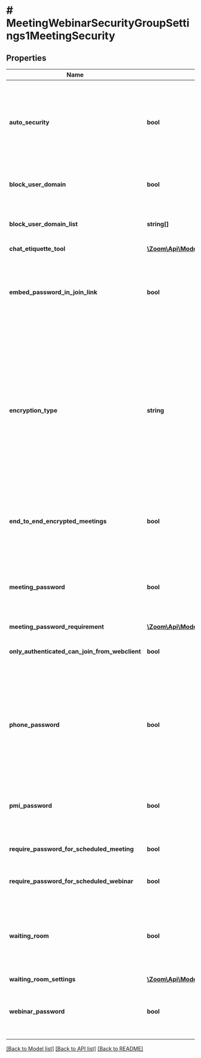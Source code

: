 # # MeetingWebinarSecurityGroupSettings1MeetingSecurity

## Properties

Name | Type | Description | Notes
------------ | ------------- | ------------- | -------------
**auto_security** | **bool** | Whether to require that all meetings are secured with at least one security option.    This setting can only be disabled by Enterprise, ISV, Business (with more than 100 licenses), and Education accounts. | [optional]
**block_user_domain** | **bool** | Whether to block users in specific domains from joining meetings and webinars. | [optional]
**block_user_domain_list** | **string[]** | The domain to block, up to 20 domains. For example, the &#x60;*.example.com&#x60; domain. | [optional]
**chat_etiquette_tool** | [**\Zoom\Api\Model\MeetingWebinarSecurityGroupSettings1MeetingSecurityChatEtiquetteTool**](MeetingWebinarSecurityGroupSettings1MeetingSecurityChatEtiquetteTool.md) |  | [optional]
**embed_password_in_join_link** | **bool** | Whether the meeting password will be encrypted and included in the invitation link. The provided link will allow participants to join the meeting without having to enter the password. | [optional]
**encryption_type** | **string** | The type of encryption to use when starting a meeting:  * &#x60;enhanced_encryption&#x60; — Use enhanced encryption. Encryption data is stored in the cloud.  * &#x60;e2ee&#x60; — End-to-end encryption. The encryption key is stored on the local device and cannot be obtained by anyone else. Enabling E2EE also [**disables** certain features](https://support.zoom.us/hc/en-us/articles/360048660871), such as cloud recording, live streaming, and allowing participants to join before the host. | [optional]
**end_to_end_encrypted_meetings** | **bool** | Whether to enable end-to-end encryption for meetings. If enabled, you can specify the type of encryption in the &#x60;encryption_type&#x60; field. | [optional]
**meeting_password** | **bool** | Whether all instant and scheduled meetings that users can join via client or Zoom Rooms systems are password-protected. [Personal Meeting ID (PMI)](https://support.zoom.us/hc/en-us/articles/203276937) meetings are **not** included in this setting. | [optional]
**meeting_password_requirement** | [**\Zoom\Api\Model\MeetingWebinarSecurityGroupSettingsMeetingSecurityMeetingPasswordRequirement**](MeetingWebinarSecurityGroupSettingsMeetingSecurityMeetingPasswordRequirement.md) |  | [optional]
**only_authenticated_can_join_from_webclient** | **bool** | Whether to specify that only authenticated users can join the meeting from the web client. | [optional]
**phone_password** | **bool** | Whether to require a password for participants joining by phone.    If enabled and the meeting is password-protected, a numeric password is required for participants to join by phone. For meetings with alphanumeric passwords, a numeric password will be generated. | [optional]
**pmi_password** | **bool** | Whether all Personal Meeting ID (PMI) meetings that users can join via client or Zoom Rooms systems are password-protected. | [optional]
**require_password_for_scheduled_meeting** | **bool** | Whether to require a password for meetings that have already been scheduled. | [optional]
**require_password_for_scheduled_webinar** | **bool** | Whether to require a password for webinars that have already been scheduled. | [optional]
**waiting_room** | **bool** | Whether participants are placed in the [**Waiting Room**](https://support.zoom.us/hc/en-us/articles/115000332726-Waiting-Room) when they join a meeting.    If the **Waiting Room** feature is enabled, the [**Allow participants to join before host**](https://support.zoom.us/hc/en-us/articles/202828525-Allow-participants-to-join-before-host) setting is automatically disabled. | [optional]
**waiting_room_settings** | [**\Zoom\Api\Model\MeetingOrWebinarSecurityAccountSettingsMeetingSecurityWaitingRoomSettings**](MeetingOrWebinarSecurityAccountSettingsMeetingSecurityWaitingRoomSettings.md) |  | [optional]
**webinar_password** | **bool** | Whether to generate a password when scheduling webinars. Participants must use the generated password to join the scheduled webinar. | [optional]

[[Back to Model list]](../../README.md#models) [[Back to API list]](../../README.md#endpoints) [[Back to README]](../../README.md)
